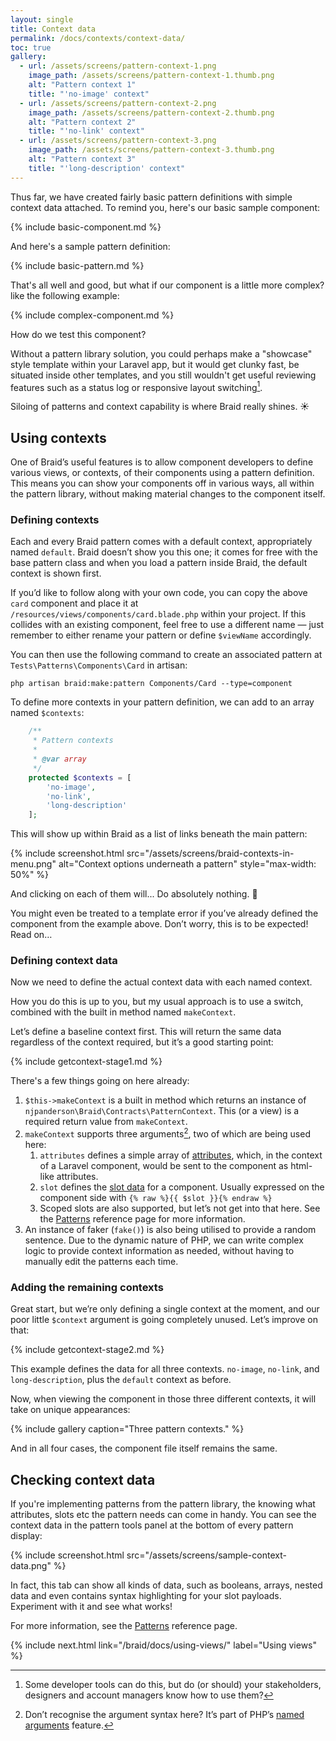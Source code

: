 ```yaml
---
layout: single
title: Context data
permalink: /docs/contexts/context-data/
toc: true
gallery:
  - url: /assets/screens/pattern-context-1.png
    image_path: /assets/screens/pattern-context-1.thumb.png
    alt: "Pattern context 1"
    title: "'no-image' context"
  - url: /assets/screens/pattern-context-2.png
    image_path: /assets/screens/pattern-context-2.thumb.png
    alt: "Pattern context 2"
    title: "'no-link' context"
  - url: /assets/screens/pattern-context-3.png
    image_path: /assets/screens/pattern-context-3.thumb.png
    alt: "Pattern context 3"
    title: "'long-description' context"
---
```


Thus far, we have created fairly basic pattern definitions with simple context data attached. To remind you, here's our basic sample component:

{% include basic-component.md %}

And here's a sample pattern definition:

{% include basic-pattern.md %}

That's all well and good, but what if our component is a little more complex? like the following example:

{% include complex-component.md %}

How do we test this component?

Without a pattern library solution, you could perhaps make a "showcase" style template within your Laravel app, but it would get clunky fast, be situated inside other templates, and you still wouldn't get useful reviewing features such as a status log or responsive layout switching[^1].

Siloing of patterns and context capability is where Braid really shines. ☀️

## Using contexts
One of Braid’s useful features is to allow component developers to define various views, or contexts, of their components using a pattern definition. This means you can show your components off in various ways, all within the pattern library, without making material changes to the component itself.

### Defining contexts
Each and every Braid pattern comes with a default context, appropriately named `default`. Braid doesn’t show you this one; it comes for free with the base pattern class and when you load a pattern inside Braid, the default context is shown first.

If you’d like to follow along with your own code, you can copy the above `card` component and place it at `/resources/views/components/card.blade.php` within your project. If this collides with an existing component, feel free to use a different name — just remember to either rename your pattern or define `$viewName` accordingly.

You can then use the following command to create an associated pattern at `Tests\Patterns\Components\Card` in artisan:

```shell
php artisan braid:make:pattern Components/Card --type=component
```

To define more contexts in your pattern definition, we can add to an array named `$contexts`:

```php
    /**
     * Pattern contexts
     *
     * @var array
     */
    protected $contexts = [
        'no-image',
        'no-link',
        'long-description'
    ];
```

This will show up within Braid as a list of links beneath the main pattern:

{% include screenshot.html src="/assets/screens/braid-contexts-in-menu.png" alt="Context options underneath a pattern" style="max-width: 50%" %}

And clicking on each of them will... Do absolutely nothing. 🤨

You might even be treated to a template error if you’ve already defined the component from the example above. Don’t worry, this is to be expected! Read on&hellip;

### Defining context data
Now we need to define the actual context data with each named context.

How you do this is up to you, but my usual approach is to use a switch, combined with the built in method named `makeContext`.

Let’s define a baseline context first. This will return the same data regardless of the context required, but it’s a good starting point:

{% include getcontext-stage1.md %}

There's a few things going on here already:

 1. `$this->makeContext` is a built in method which returns an instance of `njpanderson\Braid\Contracts\PatternContext`. This (or a view) is a required return value from `makeContext`.
 2. `makeContext` supports three arguments[^2], two of which are being used here:
    1. `attributes` defines a simple array of [attributes](https://laravel.com/docs/11.x/blade#component-attributes), which, in the context of a Laravel component, would be sent to the component as html-like attributes.
    2. `slot` defines the [slot data](https://laravel.com/docs/11.x/blade#slots) for a component. Usually expressed on the component side with `{% raw %}{{ $slot }}{% endraw %}`
    3. Scoped slots are also supported, but let’s not get into that here. See the [Patterns](/braid/docs/reference/patterns/) reference page for more information.
 3. An instance of faker (`fake()`) is also being utilised to provide a random sentence. Due to the dynamic nature of PHP, we can write complex logic to provide context information as needed, without having to manually edit the patterns each time.

### Adding the remaining contexts
Great start, but we’re only defining a single context at the moment, and our poor little `$context` argument is going completely unused. Let’s improve on that:

{% include getcontext-stage2.md %}

This example defines the data for all three contexts. `no-image`, `no-link`, and `long-description`, plus the `default` context as before.

Now, when viewing the component in those three different contexts, it will take on unique appearances:

{% include gallery caption="Three pattern contexts." %}

And in all four cases, the component file itself remains the same.

## Checking context data
If you're implementing patterns from the pattern library, the knowing what attributes, slots etc the pattern needs can come in handy. You can see the context data in the pattern tools panel at the bottom of every pattern display:

{% include screenshot.html src="/assets/screens/sample-context-data.png" %}

In fact, this tab can show all kinds of data, such as booleans, arrays, nested data and even contains syntax highlighting for your slot payloads. Experiment with it and see what works!

For more information, see the [Patterns](/braid/docs/reference/patterns/) reference page.

{% include next.html link="/braid/docs/using-views/" label="Using views" %}

[^1]: Some developer tools can do this, but do (or should) your stakeholders, designers and account managers know how to use them?
[^2]: Don’t recognise the argument syntax here? It’s part of PHP’s [named arguments](https://www.php.net/manual/en/functions.arguments.php#functions.named-arguments) feature.